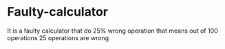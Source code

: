 # Faulty-calculator
It is a faulty calculator that do 25% wrong operation that means out of 100 operations 25 operations are wrong 
